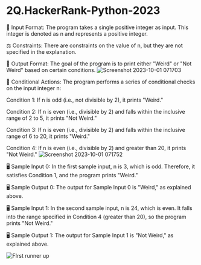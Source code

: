 # 2Q.HackerRank-Python-2023

📝 Input Format: The program takes a single positive integer as input. This integer is denoted as n and represents a positive integer.

⚖️ Constraints: There are constraints on the value of n, but they are not specified in the explanation.

🎯 Output Format: The goal of the program is to print either "Weird" or "Not Weird" based on certain conditions.
![Screenshot 2023-10-01 071703](https://github.com/RaghavAP31527/2Q.HackerRank-Python-2023/assets/139637644/7f82e87d-b78a-4cfc-9115-08db6a64c463)


🧮 Conditional Actions: The program performs a series of conditional checks on the input integer n:

Condition 1: If n is odd (i.e., not divisible by 2), it prints "Weird."

Condition 2: If n is even (i.e., divisible by 2) and falls within the inclusive range of 2 to 5, it prints "Not Weird."

Condition 3: If n is even (i.e., divisible by 2) and falls within the inclusive range of 6 to 20, it prints "Weird."

Condition 4: If n is even (i.e., divisible by 2) and greater than 20, it prints "Not Weird."
![Screenshot 2023-10-01 071752](https://github.com/RaghavAP31527/2Q.HackerRank-Python-2023/assets/139637644/bf2c24e2-8e69-4fdc-b7ef-c8f6bd72e535)


🖥️ Sample Input 0: In the first sample input, n is 3, which is odd. Therefore, it satisfies Condition 1, and the program prints "Weird."

🖥️ Sample Output 0: The output for Sample Input 0 is "Weird," as explained above.

🖥️ Sample Input 1: In the second sample input, n is 24, which is even. It falls into the range specified in Condition 4 (greater than 20), so the program prints "Not Weird."

🖥️ Sample Output 1: The output for Sample Input 1 is "Not Weird," as explained above.

![FIrst runner up](https://github.com/RaghavAP31527/2Q.HackerRank-Python-2023/assets/139637644/4b5d3b5c-9811-442b-90eb-ffeda02204a9)
